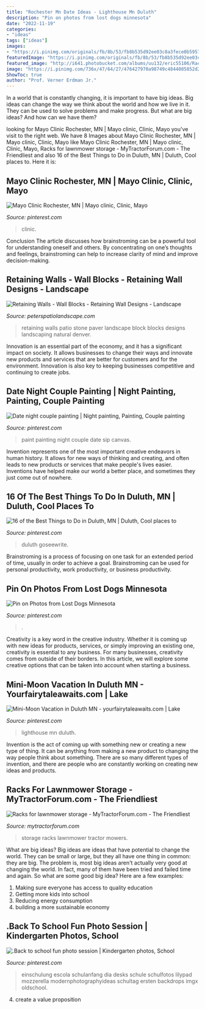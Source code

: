 ```yaml
---
title: "Rochester Mn Date Ideas - Lighthouse Mn Duluth"
description: "Pin on photos from lost dogs minnesota"
date: "2022-11-19"
categories:
- "ideas"
tags: ["ideas"]
images:
- "https://i.pinimg.com/originals/fb/8b/53/fb8b535d92ee03c8a3fece0b5957fd1b.jpg"
featuredImage: "https://i.pinimg.com/originals/fb/8b/53/fb8b535d92ee03c8a3fece0b5957fd1b.jpg"
featured_image: "http://i641.photobucket.com/albums/uu132/eric55106/Racks/Shelves1Large_zps7a9809ef.jpg"
image: "https://i.pinimg.com/736x/47/64/27/476427970a98749c4844085852d26596.jpg"
ShowToc: true
author: "Prof. Verner Erdman Jr."
---
```



In a world that is constantly changing, it is important to have big ideas. Big ideas can change the way we think about the world and how we live in it. They can be used to solve problems and make progress. But what are big ideas? And how can we have them?

	

		
looking for Mayo Clinic Rochester, MN | Mayo clinic, Clinic, Mayo you've visit to the right web. We have 8 Images about Mayo Clinic Rochester, MN | Mayo clinic, Clinic, Mayo like Mayo Clinic Rochester, MN | Mayo clinic, Clinic, Mayo, Racks for lawnmower storage - MyTractorForum.com - The Friendliest and also 16 of the Best Things to Do in Duluth, MN | Duluth, Cool places to. Here it is:
		
    
## Mayo Clinic Rochester, MN | Mayo Clinic, Clinic, Mayo

<img loading=lazy src="https://i.pinimg.com/originals/35/74/f0/3574f0839148074ad431af0b690d28e0.jpg" onerror="this.onerror=null;this.src='https://tse1.mm.bing.net/th?id=OIP.XSb6suRbzZ9WseMeijovfQHaJ4&amp;pid=15.1';" alt="Mayo Clinic Rochester, MN | Mayo clinic, Clinic, Mayo">

_Source: pinterest.com_

>clinic. 

	

Conclusion
The article discusses how brainstroming can be a powerful tool for understanding oneself and others. By concentrating on one’s thoughts and feelings, brainstroming can help to increase clarity of mind and improve decision-making.

    
## Retaining Walls - Wall Blocks - Retaining Wall Designs - Landscape

<img loading=lazy src="http://www.peterspatiolandscape.com/wp-content/uploads/2015/03/Paver-Patio-wall.jpg" onerror="this.onerror=null;this.src='https://tse3.mm.bing.net/th?id=OIP.wlCM8Ek0ZUE1kqgpzWSjpAHaE8&amp;pid=15.1';" alt="Retaining Walls - Wall Blocks - Retaining Wall Designs - Landscape">

_Source: peterspatiolandscape.com_

>retaining walls patio stone paver landscape block blocks designs landscaping natural denver. 

	

Innovation is an essential part of the economy, and it has a significant impact on society. It allows businesses to change their ways and innovate new products and services that are better for customers and for the environment. Innovation is also key to keeping businesses competitive and continuing to create jobs.

    
## Date Night Couple Painting | Night Painting, Painting, Couple Painting

<img loading=lazy src="https://i.pinimg.com/736x/2f/da/df/2fdadf769d733fcab8bc85ab556e64c5--happy-marriage-paint-party.jpg" onerror="this.onerror=null;this.src='https://tse3.mm.bing.net/th?id=OIP.uXgIumAT_eAuSRzQAslikwHaNK&amp;pid=15.1';" alt="Date night couple painting | Night painting, Painting, Couple painting">

_Source: pinterest.com_

>paint painting night couple date sip canvas. 

	

Invention represents one of the most important creative endeavors in human history. It allows for new ways of thinking and creating, and often leads to new products or services that make people's lives easier. Inventions have helped make our world a better place, and sometimes they just come out of nowhere.

    
## 16 Of The Best Things To Do In Duluth, MN | Duluth, Cool Places To

<img loading=lazy src="https://i.pinimg.com/736x/47/64/27/476427970a98749c4844085852d26596.jpg" onerror="this.onerror=null;this.src='https://tse3.mm.bing.net/th?id=OIP.P8ThjMNpbzsxI4bgP3zVIwHaLG&amp;pid=15.1';" alt="16 of the Best Things to Do in Duluth, MN | Duluth, Cool places to">

_Source: pinterest.com_

>duluth goseewrite. 

	

Brainstroming is a process of focusing on one task for an extended period of time, usually in order to achieve a goal. Brainstroming can be used for personal productivity, work productivity, or business productivity.

    
## Pin On Photos From Lost Dogs Minnesota

<img loading=lazy src="https://i.pinimg.com/736x/e1/7b/ef/e17befd036ac095afa63e1769711471c.jpg" onerror="this.onerror=null;this.src='https://tse2.mm.bing.net/th?id=OIP.IZLqR0mshZRZEdvkRDvCNwHaJQ&amp;pid=15.1';" alt="Pin on Photos from Lost Dogs Minnesota">

_Source: pinterest.com_

>. 

	

Creativity is a key word in the creative industry. Whether it is coming up with new ideas for products, services, or simply improving an existing one, creativity is essential to any business. For many businesses, creativity comes from outside of their borders. In this article, we will explore some creative options that can be taken into account when starting a business.

    
## Mini-Moon Vacation In Duluth MN - Yourfairytaleawaits.com | Lake

<img loading=lazy src="https://i.pinimg.com/originals/7b/e0/5f/7be05f1369e73df90313eba9f2705b7f.jpg" onerror="this.onerror=null;this.src='https://tse3.mm.bing.net/th?id=OIP.Eo6nSAIA-4WOPICu2NrL6wHaLH&amp;pid=15.1';" alt="Mini-Moon Vacation in Duluth MN - yourfairytaleawaits.com | Lake">

_Source: pinterest.com_

>lighthouse mn duluth. 

	

Invention is the act of coming up with something new or creating a new type of thing. It can be anything from making a new product to changing the way people think about something. There are so many different types of invention, and there are people who are constantly working on creating new ideas and products.

    
## Racks For Lawnmower Storage - MyTractorForum.com - The Friendliest

<img loading=lazy src="http://i641.photobucket.com/albums/uu132/eric55106/Racks/Shelves1Large_zps7a9809ef.jpg" onerror="this.onerror=null;this.src='https://tse2.mm.bing.net/th?id=OIP.gAU2gJqB8vMnhgTJeBq46AHaJ4&amp;pid=15.1';" alt="Racks for lawnmower storage - MyTractorForum.com - The Friendliest">

_Source: mytractorforum.com_

>storage racks lawnmower tractor mowers. 

	

What are big ideas?
Big ideas are ideas that have potential to change the world. They can be small or large, but they all have one thing in common: they are big. The problem is, most big ideas aren't actually very good at changing the world. In fact, many of them have been tried and failed time and again. So what are some good big idea? Here are a few examples: 
1. Making sure everyone has access to quality education 
2. Getting more kids into school 
3. Reducing energy consumption 
4. building a more sustainable economy 

    
## .Back To School Fun Photo Session | Kindergarten Photos, School

<img loading=lazy src="https://i.pinimg.com/originals/fb/8b/53/fb8b535d92ee03c8a3fece0b5957fd1b.jpg" onerror="this.onerror=null;this.src='https://tse1.mm.bing.net/th?id=OIP.zTWLRaAOBhHMl0LNC1ZVdwHaKd&amp;pid=15.1';" alt=".Back to school fun photo session | Kindergarten photos, School">

_Source: pinterest.com_

>einschulung escola schulanfang dia desks schule schulfotos lilypad mozzerella modernphotographyideas schultag ersten backdrops imgx oldschool. 

	

4. create a value proposition 

